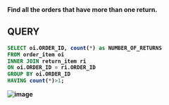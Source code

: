 <b>
Find all the orders that have more than one return.
<b/>

## QUERY
```sql
SELECT oi.ORDER_ID, count(*) as NUMBER_OF_RETURNS
FROM order_item oi
INNER JOIN return_item ri
ON oi.ORDER_ID = ri.ORDER_ID
GROUP BY oi.ORDER_ID
HAVING count(*)>1;
```

![image](https://github.com/coder-1304/Training-Assignment/assets/121802518/b6e21a63-6ff8-4147-922c-0ecf0f0f6cc7)
